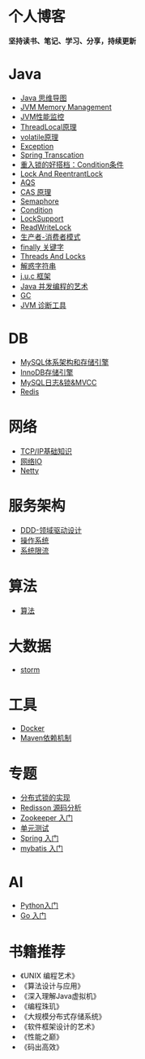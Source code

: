 # 个人博客
**坚持读书、笔记、学习、分享，持续更新**
# Java
- [Java 思维导图](https://github.com/JeremyWang2009/blogs/issues/38)
- [JVM Memory Management](https://github.com/JeremyWang2009/blogs/issues/1)
- [JVM性能监控](https://github.com/JeremyWang2009/blogs/issues/26)
- [ThreadLocal原理](https://github.com/JeremyWang2009/blogs/issues/3)
- [volatile原理](https://github.com/JeremyWang2009/blogs/issues/4)
- [Exception](https://github.com/JeremyWang2009/blogs/issues/5)
- [Spring Transcation](https://github.com/JeremyWang2009/blogs/issues/6)
- [重入锁的好搭档：Condition条件](https://github.com/JeremyWang2009/blogs/issues/7)
- [Lock And ReentrantLock](https://github.com/JeremyWang2009/blogs/issues/8)
- [AQS](https://github.com/JeremyWang2009/blogs/issues/9)
- [CAS 原理](https://github.com/JeremyWang2009/blogs/issues/43)
- [Semaphore](https://github.com/JeremyWang2009/blogs/issues/10)
- [Condition](https://github.com/JeremyWang2009/blogs/issues/44)
- [LockSupport](https://github.com/JeremyWang2009/blogs/issues/11)
- [ReadWriteLock](https://github.com/JeremyWang2009/blogs/issues/12)
- [生产者-消费者模式](https://github.com/JeremyWang2009/blogs/issues/13)
- [finally 关键字](https://github.com/JeremyWang2009/blogs/issues/32)
- [Threads And Locks](https://github.com/JeremyWang2009/blogs/issues/34)
- [解惑字符串](https://github.com/JeremyWang2009/blogs/issues/41)
- [j.u.c 框架](https://github.com/JeremyWang2009/blogs/issues/42)
- [Java 并发编程的艺术](https://github.com/JeremyWang2009/blogs/issues/45)
- [GC](https://github.com/JeremyWang2009/blogs/issues/46)
- [JVM 诊断工具](https://github.com/JeremyWang2009/blogs/issues/47)
# DB
- [MySQL体系架构和存储引擎](https://github.com/JeremyWang2009/blogs/issues/14)
- [InnoDB存储引擎](https://github.com/JeremyWang2009/blogs/issues/15)
- [MySQL日志&锁&MVCC](https://github.com/JeremyWang2009/blogs/issues/17)
- [Redis](https://github.com/JeremyWang2009/blogs/issues/18)
# 网络
- [TCP/IP基础知识](https://github.com/JeremyWang2009/blogs/issues/16)
- [网络IO](https://github.com/JeremyWang2009/blogs/issues/22)
- [Netty](https://github.com/JeremyWang2009/blogs/issues/25)
# 服务架构
- [DDD-领域驱动设计](https://github.com/JeremyWang2009/blogs/issues/24)
- [操作系统](https://github.com/JeremyWang2009/blogs/issues/35)
- [系统限流](https://github.com/JeremyWang2009/blogs/issues/36)
# 算法
- [算法](https://github.com/JeremyWang2009/blogs/issues/21)
# 大数据
- [storm](https://github.com/JeremyWang2009/blogs/issues/23)
# 工具
- [Docker](https://github.com/JeremyWang2009/blogs/issues/29)
- [Maven依赖机制](https://github.com/JeremyWang2009/blogs/issues/31)
# 专题
- [分布式锁的实现](https://github.com/JeremyWang2009/blogs/issues/20)
- [Redisson 源码分析](https://github.com/JeremyWang2009/blogs/issues/27)
- [Zookeeper 入门](https://github.com/JeremyWang2009/blogs/issues/28)
- [单元测试](https://github.com/JeremyWang2009/blogs/issues/33)
- [Spring 入门](https://github.com/JeremyWang2009/blogs/issues/39)
- [mybatis 入门](https://github.com/JeremyWang2009/blogs/issues/40)
# AI
- [Python入门](https://github.com/JeremyWang2009/blogs/issues/30)
- [Go 入门](https://github.com/JeremyWang2009/blogs/issues/37)


# 书籍推荐
- 《UNIX 编程艺术》
- 《算法设计与应用》
- 《深入理解Java虚拟机》
- 《编程珠玑》
- 《大规模分布式存储系统》
- 《软件框架设计的艺术》
- 《性能之巅》
- 《码出高效》
